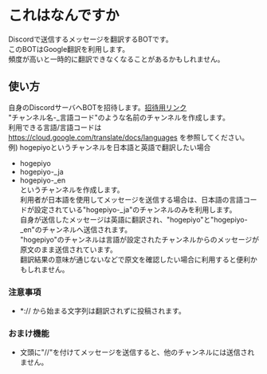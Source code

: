 # これはなんですか  
Discordで送信するメッセージを翻訳するBOTです。  
このBOTはGoogle翻訳を利用します。  
頻度が高いと一時的に翻訳できなくなることがあるかもしれません。  

## 使い方
自身のDiscordサーバへBOTを招待します。[招待用リンク](https://discord.com/api/oauth2/authorize?client_id=766689605507743804&permissions=268954704&scope=bot)  
"チャンネル名-_言語コード"のような名前のチャンネルを作成します。  
利用できる言語/言語コードは <https://cloud.google.com/translate/docs/languages> を参照してください。  
例) hogepiyoというチャンネルを日本語と英語で翻訳したい場合  
* hogepiyo  
* hogepiyo-_ja  
* hogepiyo-_en  
というチャンネルを作成します。  
利用者が日本語を使用してメッセージを送信する場合は、日本語の言語コードが設定されている"hogepiyo-_ja"のチャンネルのみを利用します。  
自身が送信したメッセージは英語に翻訳され、"hogepiyo"と"hogepiyo-_en"のチャンネルへ送信されます。  
"hogepiyo"のチャンネルは言語が設定されたチャンネルからのメッセージが原文のまま送信されています。  
翻訳結果の意味が通じないなどで原文を確認したい場合に利用すると便利かもしれません。  

### 注意事項 
* \*:// から始まる文字列は翻訳されずに投稿されます。  


### おまけ機能  
* 文頭に"//"を付けてメッセージを送信すると、他のチャンネルには送信されません。  
